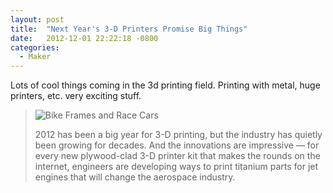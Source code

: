 ```yaml
---
layout: post
title:  "Next Year's 3-D Printers Promise Big Things"
date:   2012-12-01 22:22:18 -0800
categories:
  - Maker
---
```


Lots of cool things coming in the 3d printing field. Printing with metal, huge printers, etc. very exciting stuff. 

 >   ![Bike Frames and Race Cars](/attachments/0448414f74f28bddffb4612b7101d37e/image.png)  
 > 
 >  2012 has been a big year for 3-D printing, but the industry has quietly been growing for decades. And the innovations are impressive — for every new plywood-clad 3-D printer kit that makes the rounds on the internet, engineers are developing ways to print titanium parts for jet engines that will change the aerospace industry. 

